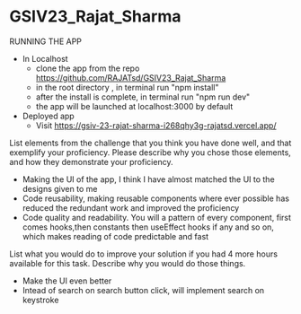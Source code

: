# GSIV23_Rajat_Sharma

RUNNING THE APP

- In Localhost
  - clone the app from the repo https://github.com/RAJATsd/GSIV23_Rajat_Sharma
  - in the root directory , in terminal run "npm install"
  - after the install is complete, in terminal run "npm run dev"
  - the app will be launched at localhost:3000 by default
- Deployed app
  - Visit https://gsiv-23-rajat-sharma-i268qhy3g-rajatsd.vercel.app/

List elements from the challenge that you think you have done well, and that exemplify your proficiency. Please describe why you chose those elements, and how they demonstrate your proficiency.

- Making the UI of the app, I think I have almost matched the UI to the designs given to me
- Code reusability, making reusable components where ever possible has reduced the redundant work and improved the proficiency
- Code quality and readability. You will a pattern of every component, first comes hooks,then constants then useEffect hooks if any and so on, which makes reading of code predictable and fast

List what you would do to improve your solution if you had 4 more hours available for this task. Describe why you would do those things.

- Make the UI even better
- Intead of search on search button click, will implement search on keystroke
